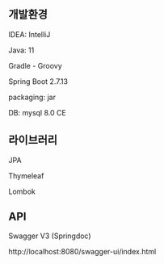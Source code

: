 ## 개발환경

IDEA: IntelliJ

Java: 11

Gradle - Groovy

Spring Boot 2.7.13

packaging: jar

DB: mysql 8.0 CE



## 라이브러리

JPA

Thymeleaf

Lombok

## API

Swagger V3 (Springdoc)

http://localhost:8080/swagger-ui/index.html
